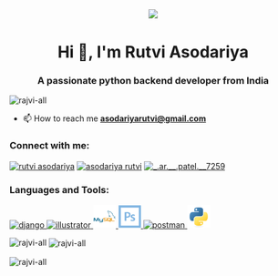 <center><img src ="https://user-images.githubusercontent.com/73159092/106097036-9e8f2980-615c-11eb-9860-5aa437be7fc9.gif"></center>

<h1 align="center">Hi 👋, I'm Rutvi Asodariya</h1>
<h3 align="center">A passionate python backend developer from India</h3>

<p align="left"> <img src="https://komarev.com/ghpvc/?username=rajvi-all&label=Profile%20views&color=0e75b6&style=flat" alt="rajvi-all" /> </p>

- 📫 How to reach me **asodariyarutvi@gmail.com**

<h3 align="left">Connect with me:</h3>
<p align="left">
<a href="https://linkedin.com/in/rutvi asodariya" target="blank"><img align="center" src="https://raw.githubusercontent.com/rahuldkjain/github-profile-readme-generator/master/src/images/icons/Social/linked-in-alt.svg" alt="rutvi asodariya" height="30" width="40" /></a>
<a href="https://fb.com/asodariya rutvi" target="blank"><img align="center" src="https://raw.githubusercontent.com/rahuldkjain/github-profile-readme-generator/master/src/images/icons/Social/facebook.svg" alt="asodariya rutvi" height="30" width="40" /></a>
<a href="https://instagram.com/_.ar.__.patel.__7259" target="blank"><img align="center" src="https://raw.githubusercontent.com/rahuldkjain/github-profile-readme-generator/master/src/images/icons/Social/instagram.svg" alt="_.ar.__.patel.__7259" height="30" width="40" /></a>
</p>

<h3 align="left">Languages and Tools:</h3>
<p align="left"> <a href="https://www.djangoproject.com/" target="_blank" rel="noreferrer"> <img src="https://cdn.worldvectorlogo.com/logos/django.svg" alt="django" width="40" height="40"/> </a> <a href="https://www.adobe.com/in/products/illustrator.html" target="_blank" rel="noreferrer"> <img src="https://www.vectorlogo.zone/logos/adobe_illustrator/adobe_illustrator-icon.svg" alt="illustrator" width="40" height="40"/> </a> <a href="https://www.mysql.com/" target="_blank" rel="noreferrer"> <img src="https://raw.githubusercontent.com/devicons/devicon/master/icons/mysql/mysql-original-wordmark.svg" alt="mysql" width="40" height="40"/> </a> <a href="https://www.photoshop.com/en" target="_blank" rel="noreferrer"> <img src="https://raw.githubusercontent.com/devicons/devicon/master/icons/photoshop/photoshop-line.svg" alt="photoshop" width="40" height="40"/> </a> <a href="https://postman.com" target="_blank" rel="noreferrer"> <img src="https://www.vectorlogo.zone/logos/getpostman/getpostman-icon.svg" alt="postman" width="40" height="40"/> </a> <a href="https://www.python.org" target="_blank" rel="noreferrer"> <img src="https://raw.githubusercontent.com/devicons/devicon/master/icons/python/python-original.svg" alt="python" width="40" height="40"/> </a> </p>

<p><img align="left" src="https://github-readme-stats.vercel.app/api/top-langs?username=rajvi-all&show_icons=true&locale=en&layout=compact" alt="rajvi-all" /></p>

<p>&nbsp;<img align="center" src="https://github-readme-stats.vercel.app/api?username=rajvi-all&show_icons=true&locale=en" alt="rajvi-all" /></p>

<p><img align="center" src="https://github-readme-streak-stats.herokuapp.com/?user=rajvi-all&" alt="rajvi-all" /> </p>
